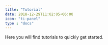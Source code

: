 ```yaml
---
title: "Tutorial"
date: 2018-12-29T11:02:05+06:00
icon: "ti-panel"
type : "docs"
---
```


Here you will find tutorials to quickly get started.
